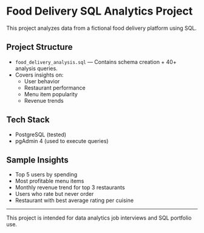 # Food Delivery SQL Analytics Project

This project analyzes data from a fictional food delivery platform using SQL.

##  Project Structure

- `food_delivery_analysis.sql` — Contains schema creation + 40+ analysis queries.
- Covers insights on:
  - User behavior
  - Restaurant performance
  - Menu item popularity
  - Revenue trends

## Tech Stack

- PostgreSQL (tested)
- pgAdmin 4 (used to execute queries)

## Sample Insights

- Top 5 users by spending
- Most profitable menu items
- Monthly revenue trend for top 3 restaurants
- Users who rate but never order
- Restaurant with best average rating per cuisine

---

This project is intended for data analytics job interviews and SQL portfolio use.
